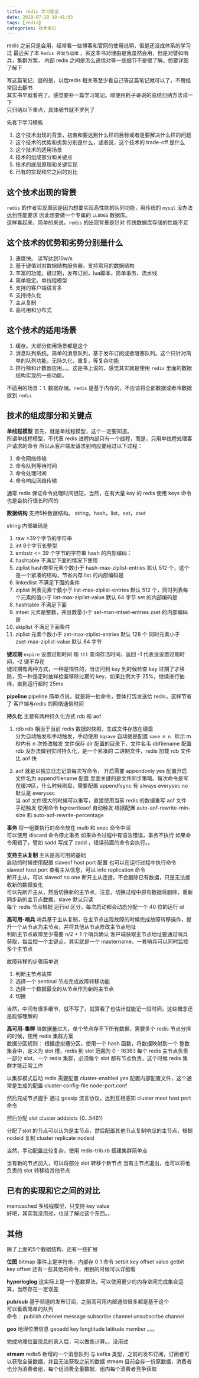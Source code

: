 ```yaml
---
title: redis 学习笔记
date: 2019-07-28 10:41:03
tags: [redis]
categories: 技术笔记
---
```


redis 之前只是会用，经常看一些博客和官网的使用说明，但是还没成体系的学习过
最近买了本 `Redis 开发与运维` ，买这本书对理由是我虽然会用，但是对譬如哨兵，集群方案，
内部 redis 之间是怎么通信对等一些细节不是很了解。想要详细了解下   

写这篇笔记，目的是，以后redis 相关等至少看自己等这篇笔记就可以了，不用经常回去翻书    
其实书早就看完了。感觉要补一篇学习笔记。顺便用耗子哥说的总结归纳方法试一下  
只归纳以下重点，具体细节就不罗列了

先套下学习模板  
1. 这个技术出现的背景，初衷和要达到什么样的目标或者是要解决什么样的问题
2. 这个技术的优势和劣势分别是什么，或者说，这个技术的 trade-off 是什么
3. 这个技术的适用场景
4. 技术的组成部分和关键点
5. 技术的底层原理和关键实现
6. 已有的实现和它之间的对比

## 这个技术出现的背景
`redis` 的作者实现原因是因为想要实现高性能的队列功能，用传统的 `mysql` 没办法达到性能要求
因此想要做一个专属的 `LLOOGG` 数据库。    
这样看起来，简单的来说，`redis` 的出现背景是针对 传统数据库存储的性能不足 

## 这个技术的优势和劣势分别是什么 
1. 速度快。 读写达到10w/s
2. 基于键值对对数据结构服务器。支持常用的数据结构
3. 丰富的功能。键过期，发布订阅，lua脚本，简单事务，流水线
4. 简单稳定。单线程模型
5. 支持的客户端语言多
6. 支持持久化
7. 主从复制
8. 高可用和分布式

## 这个技术的适用场景
1. 缓存。大部分使用场景都是这个
2. 消息队列系统。简单的消息队列，基于发布订阅或者阻塞队列。这个只针对简单的队列功能，无持久化，重复，等复杂功能
3. 排行榜和计数器应用。。。这是书上说的，感觉其实就是使用 `redis` 里面的数据结构实现的一些功能。

不适用的场景：1. 数据存储。`redis` 是基于内存的，不应该将全部数据或者冷数据放到 `redis` 

## 技术的组成部分和关键点 

**单线程模型**
首先，就是单线程模型，这个一定要知道。  
所谓单线程模型，不代表 redis 进程内部只有一个线程，而是，只用单线程处理客户请求的命令 
所以从客户端发请求到响应要经过以下过程：
1. 命令网络传输
2. 命令队列等待时间
3. 命令处理时间
4. 命令响应网络传输

通常 redis 保证命令处理时间很短，当然，在有大量 key 的 redis 使用 keys 命令也是会执行很长时间的

**数据结构**
支持5种数据结构。 string，hash，list，set，zset

string 内部编码是 
1. raw >39个字节的字符串
2. int 8个字节长整型
3. embstr <= 39 个字节的字符串 
hash 的内部编码：
1. hashtable  不满足下面的情况下使用
2. ziplist  hash类型元素个数小于 hash-max-ziplist-entries 默认 512 个，这个是一个紧凑的结构，节省内存
list 的内部编码是 
1. linkedlist 不满足下面的条件
2. ziplist 列表元素个数小于 list-max-ziplist-entries 默认 512 个，同时列表每个元素的值小于 list-max-ziplist-value 默认 64 字节
set 的内部编码是 
1. hashtable 不满足下面
2. intset 元素是整数，并且数量小于 set-man-intset-entries 
zset 的内部编码是 
1. skiplist 不满足下面条件
2. ziplist 元素个数小于 zet-max-ziplist-entries 默认 128 个 同时元素小于 zset-max-ziplist-value 默认 64 字节


**键过期**
`expire` 设置过期时间 和 `ttl` 查询存活时间，返回 -1 代表没设置过期时间，-2 键不存在  
键过期有两种方式，一种是惰性的，当访问到 key 到时候检查 key 过期了才移除，另一种是定时抽样检查移除过期的 key，如果比例大于 25%，继续进行抽样，直到运行超时 25ms 

**pipeline**
pipeline 简单点说，就是将一批命令，整体打包发送给 redis，这样节省了 客户端与redis 的网络通信时间

**持久化**
主要有两种持久化方式 rdb 和 aof 

1. rdb
rdb 相当于当前 redis 数据的快照，生成文件存放在硬盘    
分为自动触发和手动触发，手动使用 `bgsave` 自动就是配置 `save m n ` 标示 m 秒内有 n 次修改触发 
文件保存 dir 配置的目录下，文件名韦 dbfilename 配置 
rdb 没办法做到实时持久化，是一个紧凑的 二进制文件，redis 加载 rdb 文件比 aof 快

2. aof
就是以独立日志记录每次写命令，
开启需要 appendonly yes 配置开启 文件名为 appendfilename 配置 
里面关键的是文件同步策略。每次命令是写在缓冲区，什么时候刷盘，需要配置 appendfsync 有 always everysec no 默认是 everysec  
当 aof 文件很大的时候可以重写，直接使用当前 redis 的数据重写 aof 文件 
手动触发 使用命令 bgrewriteaof
自动触发 根据配置 auto-aof-rewrite-min-size 和 auto-aof-rewrite-percentage 

**事务**
将一组要执行的命令放在 multi  和 exec 命令中间  
可以使用 discard 命令停止事务 
如果命令过程中有语法错误，事务不执行
如果命令用错了，譬如 sadd 写成了 zadd ，错误前面的命令会执行。。

**支持主从复制**
主从是高可用的基础  
启动的时候使用配置 slaveof host port 配置
也可以在运行过程中执行命令 slaveof host port
查看主从信息，可以 info replication 命令  
断开主从，可以 slaveof no one 断开主从连接，不会删除已有数据，只是无法接收新的数据变化  
可以先断开主从，然后切换新的主节点，注意，切换过程中原有数据将删除，重新同步新的主节点数据，slave 默认只读  
每个 redis 节点根据 运行id 区分，每次启动都会动态分配一个 40 位的运行 id

**高可用-哨兵**
哨兵基于主从复制，在主节点出现故障的时候完成故障转移操作，提升一个从节点为主节点，并将其他从节点修改主节点地址  
判断主节点故障至少需要 n/2 + 1 个哨兵确认 
客户端获取主节点地址要通过哨兵获取，每监控一个主键点，其实就是一个 mastername，一套哨兵可以同时监控多个主节点

故障转移的步骤简单说
1. 判断主节点故障
2. 选择一个 sentinal 节点完成故障转移功能
3. 选择一个数据最全的从节点作为新的主节点
4. 切换

当然，中间有很多细节，就不写了。就算看了也估计就能记一段时间，这些概念还是能够理解的

**高可用-集群**
当数据量过大，单个节点存不下所有数据，需要多个 redis 节点分担的时候，使用 redis 集群方案  
数据分区规则：
根据虚拟槽分区，使用一个 hash 函数，将数据映射到一个 整数集合中，定义为 slot 槽，redis 到 slot 范围为 0 - 16383 
每个 redis 主节点负责一部分 slot，一个 redis 集群，必须每个 slot 都有节点负责，这个时候 redis 集群才能正常工作  

以集群模式启动 redis 需要配置 
cluster-enabled yes 
配置内部配置文件，这个通常是生成的配置
cluster-config-file node-port.conf  

然后完成节点握手 通过 gossip 流言协议，达到互相感知 
cluster meet host port 命令

然后分配 slot 
cluster addslots {0...5461} 

分配了slot 的节点可以认为是主节点，然后配置其他节点复制响应的主节点，根据 nodeid 复制 
cluster replicate nodeid

当然，手动配置比较复杂，使用 redis-trib.rb 搭建集群简单点 

当有新的节点加入，可以将部分 slot 转移个新节点
当有主节点退出，也可以将他负责的 slot 转移给其他节点

## 已有的实现和它之间的对比 
memcached 多线程模型，只支持 key value  
好吧，其实我没用过，也没了解过这个东西。。


## 其他 
除了上面的5个数据结构，还有一些扩展 

**位图**
bitmap
事件上是字符串，内部存 0 1 
命令 setbit key offset value    getbit key offset 
还有一些其他的命令，用到的时候可以详细看  

**hyperloglog**
这实际上是一个基数算法，可以使用更少的内存空间完成集合运算，当然存在一定误差

**pub/sub**
基于频道的发布订阅，之前高可用内部通信很多都是基于这个  
可以看着简单的队列  
命令：
publish chennel message
subscribe channel 
unsubscribe channel

**geo**
地理位置信息
geoadd key longtitude latitude member 。。。

完成地理位置信息的录入后，可以做些计算。。没用过  

**stream**
redis5 新增的一个消息队列 
与 kafka 类型，之前的发布订阅，订阅者可以获取全量数据，并且无法获取之前的数据 
stream 目前会存一份原数据，消费者也分为消费者组，每个组消费全量数据，组内每个消费者竞争获取
